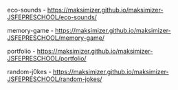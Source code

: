 eco-sounds - https://maksimizer.github.io/maksimizer-JSFEPRESCHOOL/eco-sounds/

memory-game - https://maksimizer.github.io/maksimizer-JSFEPRESCHOOL/memory-game/

portfolio - https://maksimizer.github.io/maksimizer-JSFEPRESCHOOL/portfolio/

random-j0kes - https://maksimizer.github.io/maksimizer-JSFEPRESCHOOL/random-jokes/

